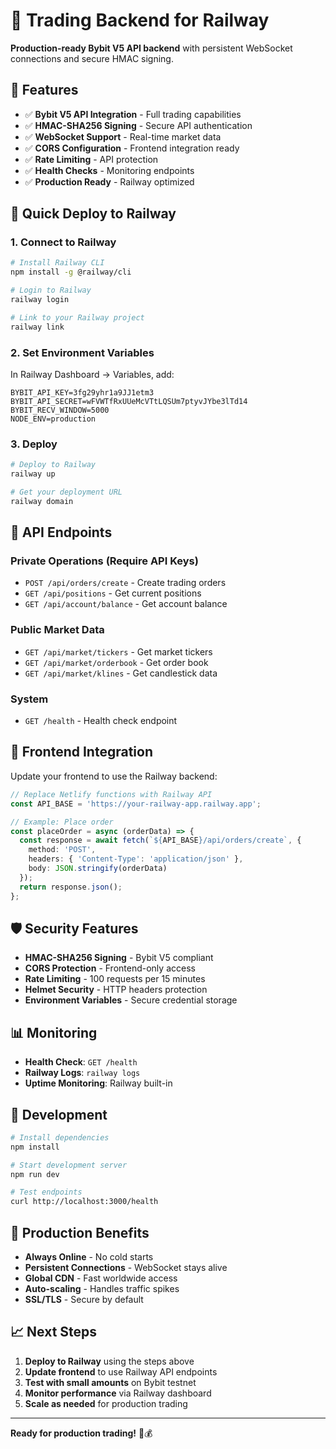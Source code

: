 # 🚀 Trading Backend for Railway

**Production-ready Bybit V5 API backend** with persistent WebSocket connections and secure HMAC signing.

## 🎯 Features

- ✅ **Bybit V5 API Integration** - Full trading capabilities
- ✅ **HMAC-SHA256 Signing** - Secure API authentication
- ✅ **WebSocket Support** - Real-time market data
- ✅ **CORS Configuration** - Frontend integration ready
- ✅ **Rate Limiting** - API protection
- ✅ **Health Checks** - Monitoring endpoints
- ✅ **Production Ready** - Railway optimized

## 🚀 Quick Deploy to Railway

### 1. **Connect to Railway**

```bash
# Install Railway CLI
npm install -g @railway/cli

# Login to Railway
railway login

# Link to your Railway project
railway link
```

### 2. **Set Environment Variables**

In Railway Dashboard → Variables, add:

```env
BYBIT_API_KEY=3fg29yhr1a9JJ1etm3
BYBIT_API_SECRET=wFVWTfRxUUeMcVTtLQSUm7ptyvJYbe3lTd14
BYBIT_RECV_WINDOW=5000
NODE_ENV=production
```

### 3. **Deploy**

```bash
# Deploy to Railway
railway up

# Get your deployment URL
railway domain
```

## 📡 API Endpoints

### Private Operations (Require API Keys)

- `POST /api/orders/create` - Create trading orders
- `GET /api/positions` - Get current positions
- `GET /api/account/balance` - Get account balance

### Public Market Data

- `GET /api/market/tickers` - Get market tickers
- `GET /api/market/orderbook` - Get order book
- `GET /api/market/klines` - Get candlestick data

### System

- `GET /health` - Health check endpoint

## 🔧 Frontend Integration

Update your frontend to use the Railway backend:

```typescript
// Replace Netlify functions with Railway API
const API_BASE = 'https://your-railway-app.railway.app';

// Example: Place order
const placeOrder = async (orderData) => {
  const response = await fetch(`${API_BASE}/api/orders/create`, {
    method: 'POST',
    headers: { 'Content-Type': 'application/json' },
    body: JSON.stringify(orderData)
  });
  return response.json();
};
```

## 🛡️ Security Features

- **HMAC-SHA256 Signing** - Bybit V5 compliant
- **CORS Protection** - Frontend-only access
- **Rate Limiting** - 100 requests per 15 minutes
- **Helmet Security** - HTTP headers protection
- **Environment Variables** - Secure credential storage

## 📊 Monitoring

- **Health Check**: `GET /health`
- **Railway Logs**: `railway logs`
- **Uptime Monitoring**: Railway built-in

## 🔄 Development

```bash
# Install dependencies
npm install

# Start development server
npm run dev

# Test endpoints
curl http://localhost:3000/health
```

## 🚀 Production Benefits

- **Always Online** - No cold starts
- **Persistent Connections** - WebSocket stays alive
- **Global CDN** - Fast worldwide access
- **Auto-scaling** - Handles traffic spikes
- **SSL/TLS** - Secure by default

## 📈 Next Steps

1. **Deploy to Railway** using the steps above
2. **Update frontend** to use Railway API endpoints
3. **Test with small amounts** on Bybit testnet
4. **Monitor performance** via Railway dashboard
5. **Scale as needed** for production trading

---

**Ready for production trading!** 🎉💰 